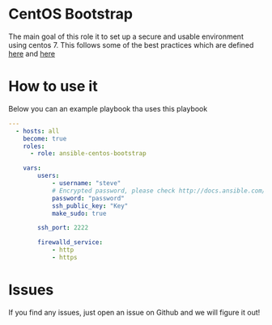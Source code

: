 # CentOS Bootstrap

The main goal of this role it to set up a secure and usable environment using
centos 7. This follows some of the best practices which are defined
[here](https://www.digitalocean.com/community/tutorials/initial-server-setup-with-centos-7)
and
[here](https://www.digitalocean.com/community/tutorials/additional-recommended-steps-for-new-centos-7-servers)

# How to use it

Below you can an example playbook tha uses this playbook

```yml
---
  - hosts: all
    become: true
    roles:
      - role: ansible-centos-bootstrap

    vars:
        users:
            - username: "steve"
            # Encrypted password, please check http://docs.ansible.com/ansible/faq.html#how-do-i-generate-crypted-passwords-for-the-user-module
            password: "password"
            ssh_public_key: "Key"
            make_sudo: true

        ssh_port: 2222

        firewalld_service:
            - http
            - https
```

# Issues

If you find any issues, just open an issue on Github and we will figure it out!